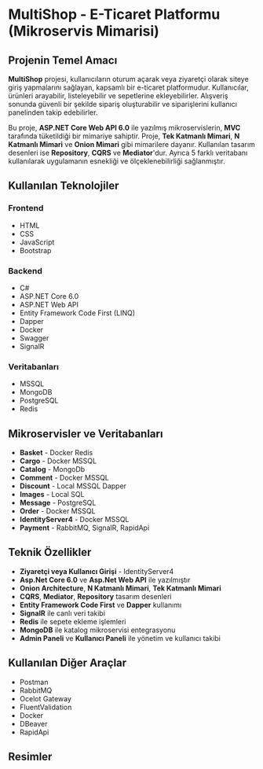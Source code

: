 # MultiShop - E-Ticaret Platformu (Mikroservis Mimarisi)

## Projenin Temel Amacı
**MultiShop** projesi, kullanıcıların oturum açarak veya ziyaretçi olarak siteye giriş yapmalarını sağlayan, kapsamlı bir e-ticaret platformudur. Kullanıcılar, ürünleri arayabilir, listeleyebilir ve sepetlerine ekleyebilirler. Alışveriş sonunda güvenli bir şekilde sipariş oluşturabilir ve siparişlerini kullanıcı panelinden takip edebilirler.

Bu proje, **ASP.NET Core Web API 6.0** ile yazılmış mikroservislerin, **MVC** tarafında tüketildiği bir mimariye sahiptir. Proje, **Tek Katmanlı Mimari**, **N Katmanlı Mimari** ve **Onion Mimari** gibi mimarilere dayanır. Kullanılan tasarım desenleri ise **Repository**, **CQRS** ve **Mediator**'dur. Ayrıca 5 farklı veritabanı kullanılarak uygulamanın esnekliği ve ölçeklenebilirliği sağlanmıştır.

## Kullanılan Teknolojiler

### Frontend
- HTML
- CSS
- JavaScript
- Bootstrap

### Backend
- C#
- ASP.NET Core 6.0
- ASP.NET Web API
- Entity Framework Code First (LINQ)
- Dapper
- Docker
- Swagger
- SignalR

### Veritabanları
- MSSQL
- MongoDB
- PostgreSQL
- Redis

## Mikroservisler ve Veritabanları
- **Basket** - Docker Redis
- **Cargo** - Docker MSSQL
- **Catalog** - MongoDb
- **Comment** - Docker MSSQL
- **Discount** - Local MSSQL Dapper
- **Images** - Local SQL
- **Message** - PostgreSQL
- **Order** - Docker MSSQL
- **IdentityServer4** - Docker MSSQL
- **Payment** - RabbitMQ, SignalR, RapidApi

## Teknik Özellikler
- **Ziyaretçi veya Kullanıcı Girişi** - IdentityServer4
- **Asp.Net Core 6.0** ve **Asp.Net Web API** ile yazılmıştır
- **Onion Architecture**, **N Katmanlı Mimari**, **Tek Katmanlı Mimari**
- **CQRS**, **Mediator**, **Repository** tasarım desenleri
- **Entity Framework Code First** ve **Dapper** kullanımı
- **SignalR** ile canlı veri takibi
- **Redis** ile sepete ekleme işlemleri
- **MongoDB** ile katalog mikroservisi entegrasyonu
- **Admin Paneli** ve **Kullanıcı Paneli** ile yönetim ve kullanıcı takibi

## Kullanılan Diğer Araçlar
- Postman
- RabbitMQ
- Ocelot Gateway
- FluentValidation
- Docker
- DBeaver
- RapidApi
## Resimler
